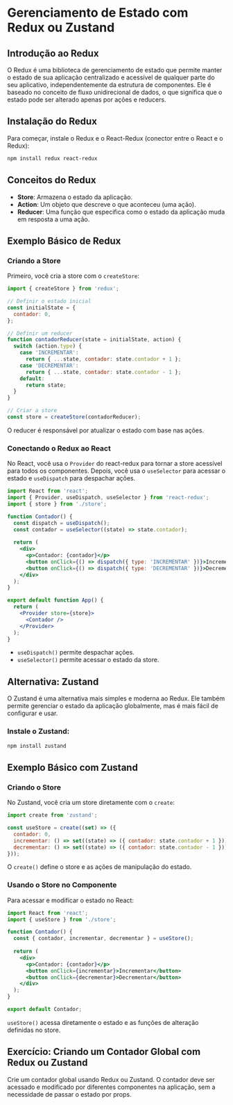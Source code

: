 
# Gerenciamento de Estado com Redux ou Zustand

## Introdução ao Redux

O Redux é uma biblioteca de gerenciamento de estado que permite manter o estado de sua aplicação centralizado e acessível de qualquer parte do seu aplicativo, independentemente da estrutura de componentes. Ele é baseado no conceito de fluxo unidirecional de dados, o que significa que o estado pode ser alterado apenas por ações e reducers.

## Instalação do Redux

Para começar, instale o Redux e o React-Redux (conector entre o React e o Redux):

```bash
npm install redux react-redux
```

## Conceitos do Redux

- **Store**: Armazena o estado da aplicação.
- **Action**: Um objeto que descreve o que aconteceu (uma ação).
- **Reducer**: Uma função que especifica como o estado da aplicação muda em resposta a uma ação.

## Exemplo Básico de Redux

### Criando a Store

Primeiro, você cria a store com o `createStore`:

```jsx
import { createStore } from 'redux';

// Definir o estado inicial
const initialState = {
  contador: 0,
};

// Definir um reducer
function contadorReducer(state = initialState, action) {
  switch (action.type) {
    case 'INCREMENTAR':
      return { ...state, contador: state.contador + 1 };
    case 'DECREMENTAR':
      return { ...state, contador: state.contador - 1 };
    default:
      return state;
  }
}

// Criar a store
const store = createStore(contadorReducer);
```

O reducer é responsável por atualizar o estado com base nas ações.

### Conectando o Redux ao React

No React, você usa o `Provider` do react-redux para tornar a store acessível para todos os componentes. Depois, você usa o `useSelector` para acessar o estado e `useDispatch` para despachar ações.

```jsx
import React from 'react';
import { Provider, useDispatch, useSelector } from 'react-redux';
import { store } from './store';

function Contador() {
  const dispatch = useDispatch();
  const contador = useSelector((state) => state.contador);
  
  return (
    <div>
      <p>Contador: {contador}</p>
      <button onClick={() => dispatch({ type: 'INCREMENTAR' })}>Incrementar</button>
      <button onClick={() => dispatch({ type: 'DECREMENTAR' })}>Decrementar</button>
    </div>
  );
}

export default function App() {
  return (
    <Provider store={store}>
      <Contador />
    </Provider>
  );
}
```

- `useDispatch()` permite despachar ações.
- `useSelector()` permite acessar o estado da store.

## Alternativa: Zustand

O Zustand é uma alternativa mais simples e moderna ao Redux. Ele também permite gerenciar o estado da aplicação globalmente, mas é mais fácil de configurar e usar.

### Instale o Zustand:

```bash
npm install zustand
```

## Exemplo Básico com Zustand

### Criando o Store

No Zustand, você cria um store diretamente com o `create`:

```jsx
import create from 'zustand';

const useStore = create((set) => ({
  contador: 0,
  incrementar: () => set((state) => ({ contador: state.contador + 1 })),
  decrementar: () => set((state) => ({ contador: state.contador - 1 })),
}));
```

O `create()` define o store e as ações de manipulação do estado.

### Usando o Store no Componente

Para acessar e modificar o estado no React:

```jsx
import React from 'react';
import { useStore } from './store';

function Contador() {
  const { contador, incrementar, decrementar } = useStore();
  
  return (
    <div>
      <p>Contador: {contador}</p>
      <button onClick={incrementar}>Incrementar</button>
      <button onClick={decrementar}>Decrementar</button>
    </div>
  );
}

export default Contador;
```

`useStore()` acessa diretamente o estado e as funções de alteração definidas no store.

## Exercício: Criando um Contador Global com Redux ou Zustand

Crie um contador global usando Redux ou Zustand. O contador deve ser acessado e modificado por diferentes componentes na aplicação, sem a necessidade de passar o estado por props.
